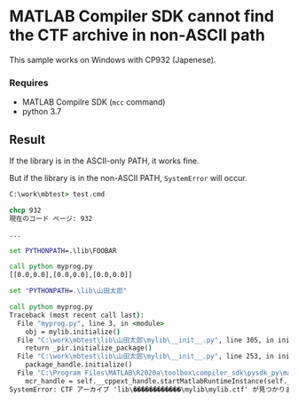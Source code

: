 # MATLAB Compiler SDK cannot find the CTF archive in non-ASCII path

This sample works on Windows with CP932 (Japenese).

### Requires

- MATLAB Compilre SDK (`mcc` command)
- python 3.7

## Result

If the library is in the ASCII-only PATH, it works fine.

But if the library is in the non-ASCII PATH, `SystemError` will occur.

```cmd
C:\work\mbtest> test.cmd

chcp 932
現在のコード ページ: 932

...

set PYTHONPATH=.\lib\FOOBAR

call python myprog.py
[[0.0,0.0],[0.0,0.0],[0.0,0.0]]

set "PYTHONPATH=.\lib\山田太郎"

call python myprog.py
Traceback (most recent call last):
  File "myprog.py", line 3, in <module>
    obj = mylib.initialize()
  File "C:\work\mbtest\lib\山田太郎\mylib\__init__.py", line 305, in initialize
    return _pir.initialize_package()
  File "C:\work\mbtest\lib\山田太郎\mylib\__init__.py", line 253, in initialize_package
    package_handle.initialize()
  File "C:\Program Files\MATLAB\R2020a\toolbox\compiler_sdk\pysdk_py\matlab_pysdk\runtime\deployablepackage.py", line 33, in initialize
    mcr_handle = self.__cppext_handle.startMatlabRuntimeInstance(self.__ctf_path)
SystemError: CTF アーカイブ 'lib\������������\mylib\mylib.ctf' が見つかりません。
```
